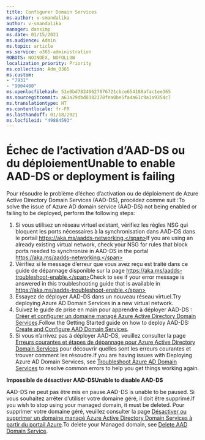 ```yaml
---
title: Configurer Domain Services
ms.author: v-smandalika
author: v-smandalika
manager: dansimp
ms.date: 01/15/2021
ms.audience: Admin
ms.topic: article
ms.service: o365-administration
ROBOTS: NOINDEX, NOFOLLOW
localization_priority: Priority
ms.collection: Adm_O365
ms.custom:
- "7931"
- "9004400"
ms.openlocfilehash: 51e0bd78240627876721cbce654188afac1ee365
ms.sourcegitcommit: a61a29dbd0382370fea0be5fa4a61c9a1a9354c7
ms.translationtype: HT
ms.contentlocale: fr-FR
ms.lasthandoff: 01/18/2021
ms.locfileid: "49884593"
---
```

# <a name="unable-to-enable-aad-ds-or-deployment-is-failing"></a><span data-ttu-id="88e92-102">Échec de l’activation d’AAD-DS ou du déploiement</span><span class="sxs-lookup"><span data-stu-id="88e92-102">Unable to enable AAD-DS or deployment is failing</span></span>

<span data-ttu-id="88e92-103">Pour résoudre le problème d’échec d’activation ou de déploiement de Azure Active Directory Domain Services (AAD-DS), procédez comme suit :</span><span class="sxs-lookup"><span data-stu-id="88e92-103">To solve the issue of Azure AD domain service (AAD-DS) not being enabled or failing to be deployed, perform the following steps:</span></span>

1. <span data-ttu-id="88e92-104">Si vous utilisez un réseau virtuel existant, vérifiez les règles NSG qui bloquent les ports nécessaires à la synchronisation dans AAD-DS dans le portail https://aka.ms/aadds-networking.</span><span class="sxs-lookup"><span data-stu-id="88e92-104">If you are using an already existing virtual network, check your NSG for rules that block ports needed to synchronize in AAD-DS in the portal https://aka.ms/aadds-networking.</span></span>
2. <span data-ttu-id="88e92-105">Vérifiez si le message d’erreur que vous avez reçu est traité dans ce guide de dépannage disponible sur la page https://aka.ms/aadds-troubleshoot-enable.</span><span class="sxs-lookup"><span data-stu-id="88e92-105">Check to see if your error message is answered in this troubleshooting guide that is available in  https://aka.ms/aadds-troubleshoot-enable.</span></span>
3. <span data-ttu-id="88e92-106">Essayez de déployer AAD-DS dans un nouveau réseau virtuel.</span><span class="sxs-lookup"><span data-stu-id="88e92-106">Try deploying Azure AD Domain Services in a new virtual network.</span></span>
4. <span data-ttu-id="88e92-107">Suivez le guide de prise en main pour apprendre à déployer AAD-DS : [Créer et configurer un domaine managé Azure Active Directory Domain Services](https://docs.microsoft.com/azure/active-directory-domain-services/tutorial-create-instance).</span><span class="sxs-lookup"><span data-stu-id="88e92-107">Follow the Getting Started guide on how to deploy AAD-DS: [Create and Configure AAD Domain Services](https://docs.microsoft.com/azure/active-directory-domain-services/tutorial-create-instance).</span></span>
5. <span data-ttu-id="88e92-108">Si vous n’arrivez pas à déployer AAD-DS, veuillez consulter la page [Erreurs courantes et étapes de dépannage pour Azure Active Directory Domain Services](https://docs.microsoft.com/azure/active-directory-domain-services/troubleshoot) pour découvrir quelles sont les erreurs courantes et trouver comment les résoudre.</span><span class="sxs-lookup"><span data-stu-id="88e92-108">If you are having issues with Deploying Azure AD Domain Services, see [Troubleshoot Azure AD Domain Services](https://docs.microsoft.com/azure/active-directory-domain-services/troubleshoot) to resolve common errors to help you get things working again.</span></span> 

<span data-ttu-id="88e92-109">**Impossible de désactiver AAD-DS**</span><span class="sxs-lookup"><span data-stu-id="88e92-109">**Unable to disable AAD-DS**</span></span>

<span data-ttu-id="88e92-110">AAD-DS ne peut pas être mis en pause.</span><span class="sxs-lookup"><span data-stu-id="88e92-110">AAD-DS is unable to be paused.</span></span> <span data-ttu-id="88e92-111">Si vous souhaitez arrêter d’utiliser votre domaine géré, il doit être supprimé.</span><span class="sxs-lookup"><span data-stu-id="88e92-111">If you wish to stop using your managed domain, it must be deleted.</span></span>
<span data-ttu-id="88e92-112">Pour supprimer votre domaine géré, veuillez consulter la page [Désactiver ou supprimer un domaine managé Azure Active Directory Domain Services à partir du portail Azure](https://docs.microsoft.com/azure/active-directory-domain-services/delete-aadds).</span><span class="sxs-lookup"><span data-stu-id="88e92-112">To delete your Managed domain, see [Delete AAD Domain Service](https://docs.microsoft.com/azure/active-directory-domain-services/delete-aadds).</span></span>



